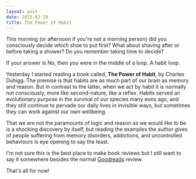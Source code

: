 ```yaml
---
layout: post
date: 2015-02-20
title: The Power of Habit
---
```


This morning (or afternoon if you're not a morning person) did you consciously decide which shoe to put first? What about shaving after or before taking a shower? Do you remember taking time to decide? 

If your answer is No, then you were in the middle of a loop. A habit loop. 

Yesterday I started reading a book called, **The Power of Habit**, by Charles Duhigg. The premise is that habits are as much part of our brain as memory and reason. But in contrast to the latter, when we act by habit it is normally not consciously, more like second-nature, like a reflex. Habits served an evolutionary purpose in the survival of our species many eons ago, and they still continue to pervade our daily lives in invisible ways, but sometimes they can work against our own wellbeing.

That we are not the paramounts of logic and reason as we would like to be is a shocking discovery by itself, but reading the examples the author gives of people suffering from memory disorders, addictions, and uncontrolled behaviours is eye opening to say the least.

I'm not sure this is the best place to make book reviews but I still want to say it somewhere besides the normal [Goodreads](http://www.goodreads.com) review. 

That's all for now!
